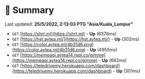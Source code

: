 # 📖 Summary
Last updated: **25/5/2022, 2:13:03 PTG "Asia/Kuala_Lumpur"**

- `GET` [https://shrt.ml](https://shrt.ml) - **Up** (6378ms)
- `GET` [https://hst.aytea.ml/](https://hst.aytea.ml/) - **Up** (302ms)
- `GET` [https://color.aytea.ml/4b31d6.png](https://color.aytea.ml/4b31d6.png) - **Up** (4955ms)
- `GET` [https://memeapi.aytea14.repl.co/gimme](https://memeapi.aytea14.repl.co/gimme) - **Up** (682ms)
- `GET` [https://teledrivemy.herokuapp.com/dashboard](https://teledrivemy.herokuapp.com/dashboard) - **Up** (301ms)

